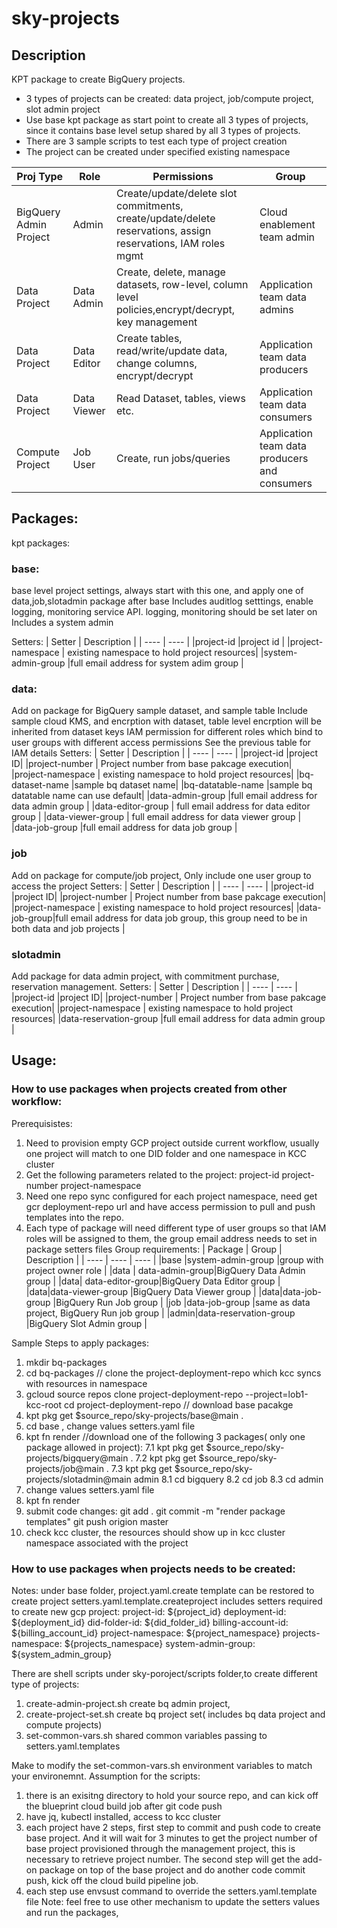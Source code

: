 # sky-projects

## Description
KPT package to create BigQuery projects.

* 3 types of projects can  be created: data project, job/compute project, slot admin project
* Use base kpt package as start point to create all 3 types of projects, since it contains base level setup shared by all 3 types of projects. 
* There are 3 sample scripts to test each type of project creation
* The project can be created under specified existing namespace

| Proj Type     | Role | Permissions | Group |
| ---        |    ----   | ----   | ----   | 
|BigQuery Admin Project  | Admin   |Create/update/delete slot commitments, create/update/delete reservations, assign reservations, IAM roles mgmt |Cloud enablement team admin  | 
|Data Project  | Data Admin |Create, delete, manage datasets, row-level, column level policies,encrypt/decrypt, key management  | Application team data admins   |
|Data Project  |Data Editor  |Create tables, read/write/update data, change columns, encrypt/decrypt  |Application team data producers  |
|Data Project  | Data Viewer   |Read Dataset, tables, views etc.  |Application team data consumers |
|Compute Project  |Job User |Create, run jobs/queries   |Application team data producers and consumers |

## Packages:
kpt packages:
### base: 
base level project settings, always start with this one, and apply one of data,job,slotadmin package after base
Includes auditlog setttings, enable logging, monitoring service API. logging, monitoring should be set later on
Includes a system admin

Setters:
| Setter | Description |
|    ----   | ----   |
|project-id  |project id |
|project-namespace  | existing namespace to hold project resources|
|system-admin-group |full email address for system adim group |
  
### data:
Add on package for BigQuery sample dataset, and sample table
Include sample cloud KMS, and encrption with dataset, table level encrption will be inherited from dataset keys
IAM permission for different roles which bind to user groups with different access permissions
See the previous table for IAM details
Setters:
| Setter | Description |
|    ----   | ----   |
|project-id |project ID|
|project-number | Project number from base pakcage execution|
|project-namespace | existing namespace to hold project resources|
|bq-dataset-name |sample bq dataset name|
|bq-datatable-name |sample bq datatable name can use default|
|data-admin-group |full email address for data admin group |
|data-editor-group | full email address for data editor group |
|data-viewer-group | full email address for data viewer group |
|data-job-group |full email address for data job group |

### job
Add on package for compute/job project, 
Only include one user group to access the project 
Setters:
| Setter | Description |
|    ----   | ----   |
|project-id |project ID|
|project-number | Project number from base pakcage execution|
|project-namespace | existing namespace to hold project resources|
|data-job-group|full email address for data job group, this group need to be in both data and job projects |
### slotadmin
Add package for data admin project, with commitment purchase, reservation management. 
Setters:
| Setter | Description |
|    ----   | ----   |
|project-id |project ID|
|project-number | Project number from base pakcage execution|
|project-namespace | existing namespace to hold project resources|
|data-reservation-group |full email address for data admin group |

## Usage:
### How to use packages when projects created from other workflow:
Prerequisistes:
1. Need to provision empty GCP project outside current workflow, usually one project will match to one DID folder and one namespace in KCC cluster
2. Get the following parameters related to the project:
    project-id
    project-number
    project-namespace 
3. Need one repo sync configured for each project namespace, need get gcr deployment-repo url and have access permission to pull and push templates into the repo. 
4. Each type of package will need different type of user groups so that IAM roles will be assigned to them, the group email address needs to set in package setters files
Group requirements: 
| Package | Group | Description | 
|    ----   | ----   | ----   |
|base |system-admin-group |group with project owner role |
|data | data-admin-group|BigQuery Data Admin group |
|data| data-editor-group|BigQuery Data Editor group |
|data|data-viewer-group |BigQuery Data Viewer group |
|data|data-job-group |BigQuery Run Job group |
|job |data-job-group |same as data project, BigQuery Run job group |
|admin|data-reservation-group |BigQuery Slot Admin group |


Sample Steps to apply packages:
1. mkdir bq-packages
2. cd bq-packages
// clone the project-deployment-repo which kcc syncs with resources in namespace
3. gcloud source repos clone project-deployment-repo --project=lob1-kcc-root
cd project-deployment-repo
// download base pacakge
4. kpt pkg get $source_repo/sky-projects/base@main .
5. cd base , change values setters.yaml file
6. kpt fn render
//download one of the following 3 packages( only one package allowed in project):
7.1 kpt pkg get $source_repo/sky-projects/bigquery@main .
7.2 kpt pkg get $source_repo/sky-projects/job@main .
7.3 kpt pkg get $source_repo/sky-projects/slotadmin@main admin
8.1 cd bigquery 
8.2 cd job
8.3 cd admin
9. change values setters.yaml file
10. kpt fn render
11.  submit code changes: 
 git add .
 git commit -m "render package templates"
 git push origion master
12. check kcc cluster, the resources should show up in kcc cluster namespace associated with the project


### How to use packages when projects needs to be created:
Notes:
under base folder, 
project.yaml.create template can be restored to create project
setters.yaml.template.createproject includes setters required to create new gcp project:
   project-id: ${project_id}
   deployment-id: ${deployment_id}
   did-folder-id: ${did_folder_id}
   billing-account-id: ${billing_account_id}
   project-namespace: ${project_namespace}
   projects-namespace: ${projects_namespace}
   system-admin-group: ${system_admin_group}

There are shell scripts under sky-poroject/scripts folder,to create different type of projects: 
1. create-admin-project.sh  create bq admin project, 
2. create-project-set.sh  create bq project set( includes bq data project and compute projects)
3. set-common-vars.sh  shared common variables passing to setters.yaml.templates

Make to modify the set-common-vars.sh environment variables to match your environemnt. 
Assumption for the scripts:
1. there is an exisitng directory to hold your source repo, and can kick off the blueprint cloud build job after git code push
2. have jq, kubectl installed, access to kcc cluster
3. each project have 2 steps, first step to commit and push code to create base project. And it will wait for 3 minutes to get the project number of base project provisioned through the management project, this is necessary to retrieve project number. The second step will get the add-on package on top of the base project and do another code commit push, kick off the cloud build pipeline job. 
5. each step use envsust command to override the setters.yaml.template file
Note: feel free to use other mechanism to update the setters values and run the packages,  










